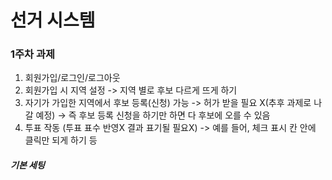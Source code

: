 # 선거 시스템

### 1주차 과제

1. 회원가입/로그인/로그아웃
2. 회원가입 시 지역 설정
   -> 지역 별로 후보 다르게 뜨게 하기
3. 자기가 가입한 지역에서 후보 등록(신청) 가능
   -> 허가 받을 필요 X(추후 과제로 나갈 예정)
   -> 즉 후보 등록 신청을 하기만 하면 다 후보에 오를 수 있음
4. 투표 작동 (투표 표수 반영X 결과 표기될 필요X)
   -> 예를 들어, 체크 표시 칸 안에 클릭만 되게 하기 등

##### 기본 세팅
